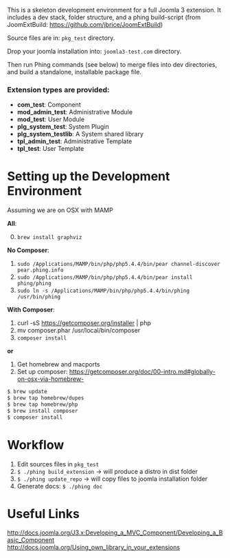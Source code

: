 This is a skeleton development environment for a full Joomla 3 extension. It includes a dev stack, folder structure, and a phing build-script (from JoomExtBuild: https://github.com/jbrice/JoomExtBuild)

Source files are in: `pkg_test` directory.

Drop your joomla installation into: `joomla3-test.com` directory.

Then run Phing commands (see below) to merge files into dev directories, and build a standalone, installable package file.

### Extension types are provided:

- **com_test**: Component
- **mod_admin_test**: Administrative Module
- **mod_test**: User Module
- **plg_system_test**: System Plugin
- **plg_system_testlib**: A System shared library
- **tpl_admin_test**: Administrative Template
- **tpl_test**: User Template


Setting up the Development Environment
======================================

Assuming we are on OSX with MAMP

**All**:

0) `brew install graphviz`

**No Composer**:

1. `sudo /Applications/MAMP/bin/php/php5.4.4/bin/pear channel-discover pear.phing.info`
2. `sudo /Applications/MAMP/bin/php/php5.4.4/bin/pear install phing/phing`
3. `sudo ln -s /Applications/MAMP/bin/php/php5.4.4/bin/phing /usr/bin/phing`

**With Composer**:

1. curl -sS https://getcomposer.org/installer | php
2. mv composer.phar /usr/local/bin/composer
3. `composer install`

**or**

1. Get homebrew and macports
2. Set up composer: https://getcomposer.org/doc/00-intro.md#globally-on-osx-via-homebrew-
```bash
$ brew update
$ brew tap homebrew/dupes
$ brew tap homebrew/php
$ brew install composer
$ composer install
```

Workflow
========

1. Edit sources files in `pkg_test`
2. `$ ./phing build_extension` -> will produce a distro in dist folder
3. `$ ./phing update_repo` -> will copy files to joomla installation folder
4. Generate docs: `$ ./phing doc`

Useful Links
============

http://docs.joomla.org/J3.x:Developing_a_MVC_Component/Developing_a_Basic_Component
http://docs.joomla.org/Using_own_library_in_your_extensions
